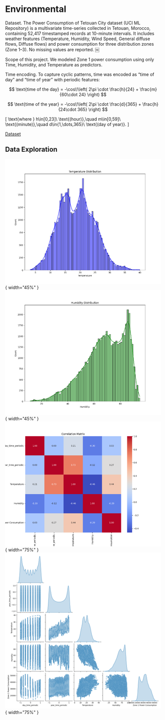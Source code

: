 # Environmental 

Dataset. The Power Consumption of Tetouan City dataset (UCI ML Repository) is a multivariate time-series collected in Tetouan, Morocco, containing 52,417 timestamped records at 10-minute intervals. It includes weather features (Temperature, Humidity, Wind Speed, General diffuse flows, Diffuse flows) and power consumption for three distribution zones (Zone 1–3). No missing values are reported.  ￼

Scope of this project. We modeled Zone 1 power consumption using only Time, Humidity, and Temperature as predictors.

Time encoding. To capture cyclic patterns, time was encoded as “time of day” and “time of year” with periodic features:

$$
\text{time of the day}
= -\cos\!\left( 2\pi \cdot \frac{h}{24} + \frac{m}{60\cdot 24} \right)
$$

$$
\text{time of the year}
= -\cos\!\left( 2\pi \cdot \frac{d}{365} + \frac{h}{24\cdot 365} \right)
$$

\[
\text{where } h\in[0,23]\ \text{(hour)},\quad
m\in[0,59]\ \text{(minute)},\quad
d\in\{1,\dots,365\}\ \text{(day of year)}.
\]

[Dataset](https://archive.ics.uci.edu/dataset/849/power%2Bconsumption%2Bof%2Btetouan%2Bcity)

## Data Exploration


![Temperature Distribution](assets/temperature_distribution.png){ width="45%" }
![Humidity Distribution](assets/humidity_distribution.png){ width="45%" }
![Correlation Matrix](assets/correlation_matrix.png){ width="75%" }
![Pair Plot](assets/pairplot.png){ width="75%" }
